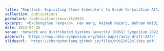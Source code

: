 ```yaml
---
title: "Repttack: Exploiting Cloud Schedulers to Guide Co-Location Attacks"
collection: publications
permalink: /publication/security2024
excerpt: '<b>Chongzhou Fang</b>, Han Wang, Najmeh Nazari, Behnam Omidi, Avesta Sasan, Khaled N. Khasawneh, Setareh Rafatirad and Houman Homayoun'
date: 2022-04-26
venue: 'Network and Distributed Systems Security (NDSS) Symposium 2022 (Accpetance rate: 16.2%)'
paperurl: 'https://www.ndss-symposium.org/ndss-paper/auto-draft-237/'
slidesurl: 'https://chongzhoufang.github.io/files/NDSS2022slides.pdf'
---
```


